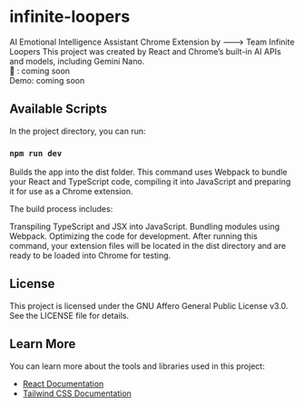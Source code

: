 # infinite-loopers

AI Emotional Intelligence Assistant Chrome Extension by ---> Team Infinite Loopers
This project was created by React and Chrome’s built-in AI APIs and models, including Gemini Nano. \
🔗 : coming soon \
Demo: coming soon

## Available Scripts

In the project directory, you can run:

### `npm run dev`

Builds the app into the dist folder.
This command uses Webpack to bundle your React and TypeScript code, compiling it into JavaScript and preparing it for use as a Chrome extension.

The build process includes:

Transpiling TypeScript and JSX into JavaScript.
Bundling modules using Webpack.
Optimizing the code for development.
After running this command, your extension files will be located in the dist directory and are ready to be loaded into Chrome for testing.

## License

This project is licensed under the GNU Affero General Public License v3.0. See the LICENSE file for details.

## Learn More

You can learn more about the tools and libraries used in this project:

- [React Documentation](https://reactjs.org/)
- [Tailwind CSS Documentation](https://tailwindcss.com/docs)
